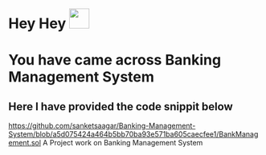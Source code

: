 # Hey Hey <a> <img width= "40px " src = "https://camo.githubusercontent.com/e8e7b06ecf583bc040eb60e44eb5b8e0ecc5421320a92929ce21522dbc34c891/68747470733a2f2f6d656469612e67697068792e636f6d2f6d656469612f6876524a434c467a6361737252346961377a2f67697068792e676966"> </a>

# You have came across Banking Management System

## Here I have provided the code snippit below
https://github.com/sanketsaagar/Banking-Management-System/blob/a5d075424a464b5bb70ba93e571ba605caecfee1/BankManagement.sol
 A Project work on Banking Management System


